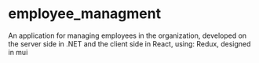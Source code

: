 # employee_managment
An application for managing employees in the organization, developed on the server side in .NET and the client side in React, using: Redux, designed in mui
